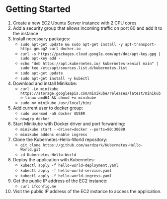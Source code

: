 # Getting Started
1. Create a new EC2 Ubuntu Server instance with 2 CPU cores
2. Add a security group that allows incoming traffic on port 80 and add it to the instance
3. Install necessary packages:
   - `sudo apt-get update && sudo apt-get install -y apt-transport-https gnupg2 curl docker.io`
   - `curl -s https://packages.cloud.google.com/apt/doc/apt-key.gpg | sudo apt-key add -`
   - `echo "deb https://apt.kubernetes.io/ kubernetes-xenial main" | sudo tee /etc/apt/sources.list.d/kubernetes.list`
   - `sudo apt-get update`
   - `sudo apt-get install -y kubectl`
4. Download and install Minikube:
   - `curl -Lo minikube https://storage.googleapis.com/minikube/releases/latest/minikube-linux-amd64 && chmod +x minikube`
   - `sudo mv minikube /usr/local/bin/`
5. Add current user to docker group:
   - `sudo usermod -aG docker $USER`
   - `newgrp docker`
6. Start Minikube with Docker driver and port forwarding:
   - `minikube start --driver=docker --ports=80:30080`
   - `minikube addons enable ingress`
7. Clone the Kubernetes-Hello-World repository:
   - `git clone https://github.com/aardzark/Kubernetes-Hello-World.git`
   - `cd Kubernetes-Hello-World`
8. Deploy the application with Kubernetes:
   - `kubectl apply -f hello-world-deployment.yaml`
   - `kubectl apply -f hello-world-service.yaml`
   - `kubectl apply -f hello-world-ingress.yaml`
9. Get the public IP address of the EC2 instance:
   - `curl ifconfig.me`
10. Visit the public IP address of the EC2 instance to access the application.
